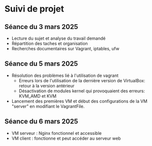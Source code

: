 # Suivi de projet

## Séance du 3 mars 2025
- Lecture du sujet et analyse du travail demandé
- Répartition des taches et organisation
- Recherches documentaires sur Vagrant, iptables, ufw

## Séance du 5 mars 2025
- Résolution des problèmes lié à l'utilisation de vagrant
    - Erreurs lors de l'utilisation de la dernière version de VirtualBox: retour à la version antérieur
    - Désactivation de modules kernel qui provoquaient des erreurs: KVM_AMD et KVM
- Lancement des premières VM et début des configurations de la VM "server" en modifiant le VagrantFile.

## Séance du 6 mars 2025
- VM serveur : Nginx fonctionnel et accessible
- VM client : fonctionne et peut accéder au serveur web